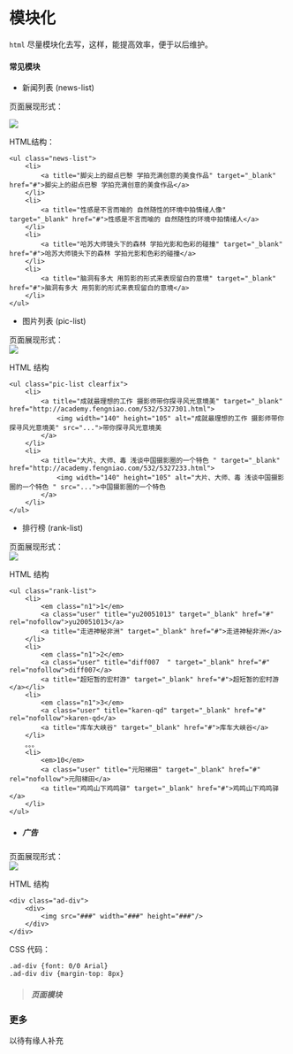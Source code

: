 # 模块化

`html` 尽量模块化去写，这样，能提高效率，便于以后维护。

#### 常见模块


*  新闻列表  (news-list)

页面展现形式：

![](https://bradenhan.gitbooks.io/front-end/content/img/news-list.png)

HTML结构：
```
<ul class="news-list">
	<li>
		<a title="脚尖上的甜点巴黎 学拍充满创意的美食作品" target="_blank" href="#">脚尖上的甜点巴黎 学拍充满创意的美食作品</a>
	</li>
	<li>
		<a title="性感是不言而喻的 自然随性的环境中拍情绪人像" target="_blank" href="#">性感是不言而喻的 自然随性的环境中拍情绪人</a>
	</li>
	<li>
		<a title="哈苏大师镜头下的森林 学拍光影和色彩的碰撞" target="_blank" href="#">哈苏大师镜头下的森林 学拍光影和色彩的碰撞</a>
	</li>
	<li>
		<a title="脑洞有多大 用剪影的形式来表现留白的意境" target="_blank" href="#">脑洞有多大 用剪影的形式来表现留白的意境</a>
	</li>
</ul>
```

	
*  图片列表 (pic-list)

页面展现形式：  
![](https://bradenhan.gitbooks.io/front-end/content/img/pic-list.png) 

HTML 结构
```
<ul class="pic-list clearfix">
	<li>
		<a title="成就最理想的工作 摄影师带你探寻风光意境美" target="_blank" href="http://academy.fengniao.com/532/5327301.html">
			<img width="140" height="105" alt="成就最理想的工作 摄影师带你探寻风光意境美" src="...">带你探寻风光意境美 
		</a>
	</li>
	<li>
		<a title="大片、大师、毒 浅谈中国摄影圈的一个特色 " target="_blank" href="http://academy.fengniao.com/532/5327233.html">
			<img width="140" height="105" alt="大片、大师、毒 浅谈中国摄影圈的一个特色 " src="...">中国摄影圈的一个特色 
		</a>
	</li>
</ul>
```

* 排行榜 (rank-list)

页面展现形式：  
![](https://bradenhan.gitbooks.io/front-end/content/img/排行榜.png)

HTML 结构
```
<ul class="rank-list">
	<li>
		<em class="n1">1</em>
		<a class="user" title="yu20051013" target="_blank" href="#" rel="nofollow">yu20051013</a>
		<a title="走进神秘非洲" target="_blank" href="#">走进神秘非洲</a>
	</li>
	<li>
		<em class="n1">2</em>
		<a class="user" title="diff007	" target="_blank" href="#" rel="nofollow">diff007</a>
		<a title="超短暂的宏村游" target="_blank" href="#">超短暂的宏村游</a></li>
	<li>
		<em class="n1">3</em>
		<a class="user" title="karen-qd" target="_blank" href="#" rel="nofollow">karen-qd</a>
		<a title="库车大峡谷" target="_blank" href="#">库车大峡谷</a>
	</li>
	。。。
	<li>
		<em>10</em>
		<a class="user" title="元阳梯田" target="_blank" href="#" rel="nofollow">元阳梯田</a>
		<a title="鸡鸣山下鸡鸣驿" target="_blank" href="#">鸡鸣山下鸡鸣驿</a>
	</li>
</ul>
```
* ##### 广告

页面展现形式：  
![](https://bradenhan.gitbooks.io/front-end/content/img/ad-div.png)

HTML 结构
```
<div class="ad-div">
	<div>
		<img src="###" width="###" height="###"/>
	</div>
</div>
```
CSS 代码：
```
.ad-div {font: 0/0 Arial}
.ad-div div {margin-top: 8px}

```
> ##### 页面模块  
 

### 更多

以待有缘人补充
 